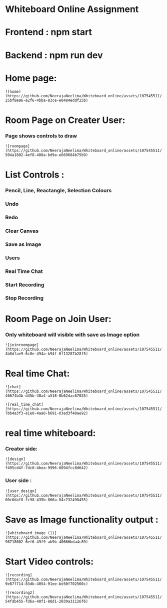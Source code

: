 # Whiteboard Online Assignment
# Frontend : npm start
# Backend : npm run dev
# Home page: 
`![home](https://github.com/NeerajaNeelima/Whiteboard_online/assets/107545511/25bf8e96-e2f6-4bba-83ce-e0484eddf25b)`


# Room Page on Creater User:
### Page shows controls to draw 
`![roompage](https://github.com/NeerajaNeelima/Whiteboard_online/assets/107545511/504a1802-4ef8-488a-bd9a-e669684b75b9)`

# List Controls :
### Pencil, Line, Reactangle, Selection Colours 
### Undo
### Redo
### Clear Canvas
### Save as Image
### Users
### Real Time Chat
### Start Recording
### Stop Recording

# Room Page on Join User:
### Only whiteboard will visible with save as Image option
`![joinroompage](https://github.com/NeerajaNeelima/Whiteboard_online/assets/107545511/4b8dfae9-6c0e-494a-b94f-0f13287b28f5)`

# Real time Chat:
`![chat](https://github.com/NeerajaNeelima/Whiteboard_online/assets/107545511/46674b3b-d45b-40a4-a518-0b62dac67035)`

`![real_time_chat](https://github.com/NeerajaNeelima/Whiteboard_online/assets/107545511/7bb4a3f3-e1e0-4aa0-b691-03ed3f40ae92)`

# real time whiteboard:

### Creator side:
`![design](https://github.com/NeerajaNeelima/Whiteboard_online/assets/107545511/f495cd4f-7dc0-4bea-9996-8094fcc8d642)`

### User side :
`![user_design](https://github.com/NeerajaNeelima/Whiteboard_online/assets/107545511/00c6daf8-fc98-435b-866a-84c732498455)`

# Save as Image functionality output :
`![whiteboard_image (1)](https://github.com/NeerajaNeelima/Whiteboard_online/assets/107545511/96718002-6ef6-49f9-ab9b-40666bda4c89)`

# Start Video controls:
`![recording](https://github.com/NeerajaNeelima/Whiteboard_online/assets/107545511/9e87f714-83db-4054-91ee-be50f702560c)`

`![recording2](https://github.com/NeerajaNeelima/Whiteboard_online/assets/107545511/54fdb455-fd6a-40f1-88d1-2039a31126f6)`

